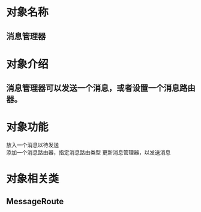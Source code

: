 # 对象名称
## 消息管理器

# 对象介绍
## 消息管理器可以发送一个消息，或者设置一个消息路由器。

# 对象功能

放入一个消息以待发送  
添加一个消息路由器，指定消息路由类型
更新消息管理器，以发送消息  

# 对象相关类
## MessageRoute
